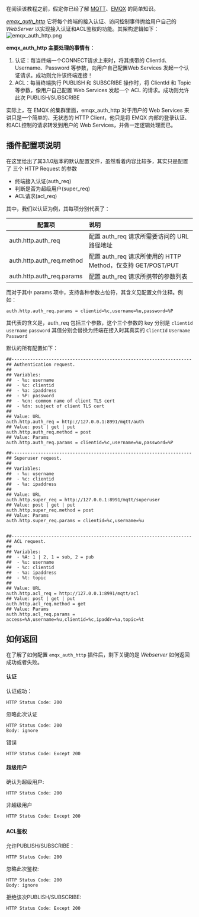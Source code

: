 在阅读该教程之前，假定你已经了解 [MQTT](https://docs.oasis-open.org/mqtt/mqtt/v3.1.1/os/mqtt-v3.1.1-os.html)、[EMQX](https://github.com/emqx/emqx) 的简单知识。



*[emqx_auth_http](https://github.com/emqx/emqx-auth-http/)* 它将每个终端的接入认证、访问控制事件抛给用户自己的 *WebServer* 以实现接入认证和ACL鉴权的功能。其架构逻辑如下：
![emqx_auth_http.png](https://assets.emqx.com/images/3de6174eabcbbd4b2ad500f12f727f5f.png)

**emqx_auth_http 主要处理的事情有：**

1. 认证：每当终端一个CONNECT请求上来时，将其携带的 ClientId、Username、Password 等参数，向用户自己配置Web Services 发起一个认证请求。成功则允许该终端连接！
2. ACL：每当终端执行 PUBLISH 和 SUBSCRIBE 操作时，将 ClientId 和 Topic 等参数，像用户自己配置 Web Services 发起一个 ACL 的请求。成功则允许此次 PUBLISH/SUBSCRIBE

实际上，在 EMQX 的集群里面，emqx_auth_http 对于用户的 Web Services 来讲只是一个简单的、无状态的 HTTP Client，他只是将 EMQX 内部的登录认证、和ACL控制的请求转发到用户的 Web Services，并做一定逻辑处理而已。

## 插件配置项说明

在这里给出了其3.1.0版本的默认配置文件，虽然看着内容比较多，其实只是配置了 三个 HTTP Request 的参数

- 终端接入认证(auth_req)
- 判断是否为超级用户(super_req)
- ACL请求(acl_req)

其中，我们以认证为例，其每项分别代表了：

| 配置项                    | 说明                                                        |
| ------------------------- | :---------------------------------------------------------- |
| auth.http.auth_req        | 配置 auth_req 请求所需要访问的 URL 路径地址                 |
| auth.http.auth_req.method | 配置 auth_req 请求所使用的 HTTP Method，仅支持 GET/POST/PUT |
| auth.http.auth_req.params | 配置 auth_req 请求所携带的参数列表                          |

而对于其中 params 项中，支持各种参数占位符，其含义见配置文件注释。例如：

```shell
auth.http.auth_req.params = clientid=%c,username=%u,password=%P
```

其代表的含义是，auth_req 包括三个参数，这个三个参数的 key 分别是 `clientid` `username` `password` 其值分别会替换为终端在接入时其真实的 `ClientId` `Username` `Password`



默认的所有配置如下：

```shell
##--------------------------------------------------------------------
## Authentication request.
##
## Variables:
##  - %u: username
##  - %c: clientid
##  - %a: ipaddress
##  - %P: password
##  - %cn: common name of client TLS cert
##  - %dn: subject of client TLS cert
##
## Value: URL
auth.http.auth_req = http://127.0.0.1:8991/mqtt/auth
## Value: post | get | put
auth.http.auth_req.method = post
## Value: Params
auth.http.auth_req.params = clientid=%c,username=%u,password=%P

##--------------------------------------------------------------------
## Superuser request.
##
## Variables:
##  - %u: username
##  - %c: clientid
##  - %a: ipaddress
##
## Value: URL
auth.http.super_req = http://127.0.0.1:8991/mqtt/superuser
## Value: post | get | put
auth.http.super_req.method = post
## Value: Params
auth.http.super_req.params = clientid=%c,username=%u


##--------------------------------------------------------------------
## ACL request.
##
## Variables:
##  - %A: 1 | 2, 1 = sub, 2 = pub
##  - %u: username
##  - %c: clientid
##  - %a: ipaddress
##  - %t: topic
##
## Value: URL
auth.http.acl_req = http://127.0.0.1:8991/mqtt/acl
## Value: post | get | put
auth.http.acl_req.method = get
## Value: Params
auth.http.acl_req.params = access=%A,username=%u,clientid=%c,ipaddr=%a,topic=%t
```



## 如何返回

在了解了如何配置 `emqx_auth_http` 插件后，剩下关键的是 *Webserver* 如何返回成功或者失败。



#### 认证

认证成功：

```
HTTP Status Code: 200
```

忽略此次认证

```
HTTP Status Code: 200
Body: ignore
```

错误

```
HTTP Status Code: Except 200
```



#### 超级用户

确认为超级用户:

```
HTTP Status Code: 200
```



非超级用户

```
HTTP Status Code: Except 200
```

###  

#### ACL鉴权

允许PUBLISH/SUBSCRIBE：

```
HTTP Status Code: 200
```

忽略此次鉴权:

```
HTTP Status Code: 200
Body: ignore
```

拒绝该次PUBLISH/SUBSCRIBE:

```
HTTP Status Code: Except 200
```
